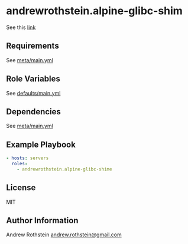 andrewrothstein.alpine-glibc-shim
=========

See this [link](http://stackoverflow.com/questions/34729748/installed-go-binary-not-found-in-path-on-alpine-linux-docker)

Requirements
------------

See [meta/main.yml](meta/main.yml)

Role Variables
--------------

See [defaults/main.yml](defaults/main.yml)

Dependencies
------------

See [meta/main.yml](meta/main.yml)

Example Playbook
----------------

```yml
- hosts: servers
  roles:
    - andrewrothstein.alpine-glibc-shime
```

License
-------

MIT

Author Information
------------------

Andrew Rothstein <andrew.rothstein@gmail.com>
